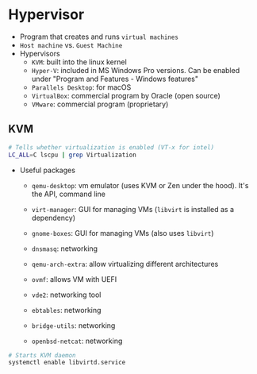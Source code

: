 # Hypervisor

- Program that creates and runs `virtual machines`
- `Host machine` vs. `Guest Machine`
- Hypervisors
  - `KVM`: built into the linux kernel
  - `Hyper-V`: included in MS Windows Pro versions. Can be enabled under "Program and Features - Windows features"
  - `Parallels Desktop`: for macOS
  - `VirtualBox`: commercial program by Oracle (open source)
  - `VMware`: commercial program (proprietary)

## KVM

```sh
# Tells whether virtualization is enabled (VT-x for intel)
LC_ALL=C lscpu | grep Virtualization
```

- Useful packages

  - `qemu-desktop`: vm emulator (uses KVM or Zen under the hood). It's the API, command line
  - `virt-manager`: GUI for managing VMs (`libvirt` is installed as a dependency)
  - `gnome-boxes`: GUI for managing VMs (also uses `libvirt`)
  - `dnsmasq`: networking

  - `qemu-arch-extra`: allow virtualizing different architectures
  - `ovmf`: allows VM with UEFI
  - `vde2`: networking tool
  - `ebtables`: networking
  - `bridge-utils`: networking
  - `openbsd-netcat`: networking

```sh
# Starts KVM daemon
systemctl enable libvirtd.service
```
